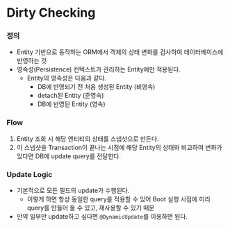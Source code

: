 # Dirty Checking

### 정의

* Entity 기반으로 동작하는 ORM에서 객체의 상태 변화를 검사하여 데이터베이스에 반영하는 것
* 영속성(Persistence) 컨텍스트가 관리하는 Entity에만 적용된다.
  * Entity의 영속성은 다음과 같다.
    * DB에 반영되기 전 처음 생성된 Entity (비영속)
    * detach된 Entity (준영속)
    * DB에 반영된 Entity (영속)

### Flow

1. Entity 조회 시 해당 엔티티의 상태를 스냅샷으로 만든다.
2. 이 스냅샷을 Transaction이 끝나는 시점에 해당 Entity의 상태와 비교하여 변화가 있다면 DB에 update query를 전달한다.

### Update Logic

* 기본적으로 모든 필드의 update가 수행된다.
  * 이렇게 하면 항상 동일한 query를 적용할 수 있어 Boot 실행 시점에 미리 query를 만들어 둘 수 있고, 재사용할 수 있기 때문
* 만약 일부만 update하고 싶다면 `@DynamicUpdate`를 이용하면 된다.
